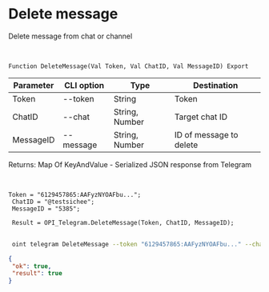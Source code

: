 ﻿---
sidebar_position: 7
---

# Delete message
 Delete message from chat or channel


<br/>


`Function DeleteMessage(Val Token, Val ChatID, Val MessageID) Export`

 | Parameter | CLI option | Type | Destination |
 |-|-|-|-|
 | Token | --token | String | Token |
 | ChatID | --chat | String, Number | Target chat ID |
 | MessageID | --message | String, Number | ID of message to delete |

 
 Returns: Map Of KeyAndValue - Serialized JSON response from Telegram

<br/>




```bsl title="Code example"
Token = "6129457865:AAFyzNYOAFbu...";
 ChatID = "@testsichee";
 MessageID = "5385";
 
 Result = OPI_Telegram.DeleteMessage(Token, ChatID, MessageID);
```
	


```sh title="CLI command example"
 
 oint telegram DeleteMessage --token "6129457865:AAFyzNYOAFbu..." --chat "@testsichee" --message "5385"

```

```json title="Result"
{
 "ok": true,
 "result": true
}
```
